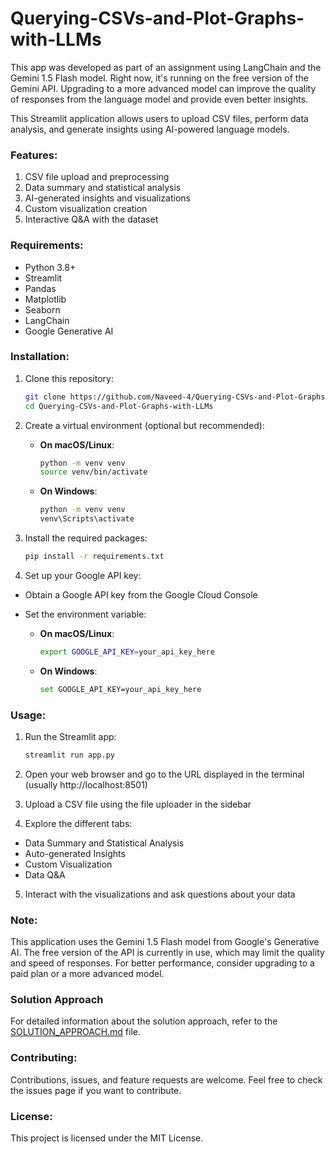 # Querying-CSVs-and-Plot-Graphs-with-LLMs
This app was developed as part of an assignment using LangChain and the Gemini 1.5 Flash model. Right now, it's running on the free version of the Gemini API. Upgrading to a more advanced model can improve the quality of responses from the language model and provide even better insights.

This Streamlit application allows users to upload CSV files, perform data analysis, and generate insights using AI-powered language models.

### Features:
1. CSV file upload and preprocessing
2. Data summary and statistical analysis
3. AI-generated insights and visualizations
4. Custom visualization creation
5. Interactive Q&A with the dataset

### Requirements:
- Python 3.8+
- Streamlit
- Pandas
- Matplotlib
- Seaborn
- LangChain
- Google Generative AI

### Installation:
1. Clone this repository:
    ```bash
    git clone https://github.com/Naveed-4/Querying-CSVs-and-Plot-Graphs-with-LLMs
    cd Querying-CSVs-and-Plot-Graphs-with-LLMs
    ```

2. Create a virtual environment (optional but recommended):

    - **On macOS/Linux**:
        ```bash
        python -m venv venv
        source venv/bin/activate
        ```

    - **On Windows**:
        ```bash
        python -m venv venv
        venv\Scripts\activate
        ```

3. Install the required packages:
    ```bash
    pip install -r requirements.txt
    ```

4. Set up your Google API key:
- Obtain a Google API key from the Google Cloud Console
- Set the environment variable:

    - **On macOS/Linux**:
        ```bash
        export GOOGLE_API_KEY=your_api_key_here
        ```

    - **On Windows**:
        ```bash
        set GOOGLE_API_KEY=your_api_key_here
        ```

### Usage:
1. Run the Streamlit app:
    ```bash
    streamlit run app.py
    ```

2. Open your web browser and go to the URL displayed in the terminal (usually http://localhost:8501)

3. Upload a CSV file using the file uploader in the sidebar

4. Explore the different tabs:
- Data Summary and Statistical Analysis
- Auto-generated Insights
- Custom Visualization
- Data Q&A

5. Interact with the visualizations and ask questions about your data

### Note:
This application uses the Gemini 1.5 Flash model from Google's Generative AI. The free version of the API is currently in use, which may limit the quality and speed of responses. For better performance, consider upgrading to a paid plan or a more advanced model.

### Solution Approach
For detailed information about the solution approach, refer to the [SOLUTION_APPROACH.md](SOLUTION_APPROACH.md) file.

### Contributing:
Contributions, issues, and feature requests are welcome. Feel free to check the issues page if you want to contribute.

### License:
This project is licensed under the MIT License.
